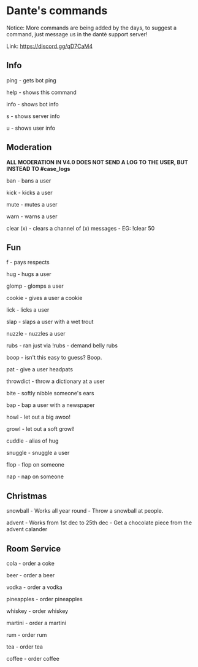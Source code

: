 # Dante's commands

Notice: More commands are being added by the days, to suggest a command, just message us in the dantè support server!

Link: https://discord.gg/qD7CaM4

## Info

ping - gets bot ping

help - shows this command

info - shows bot info

s - shows server info

u - shows user info

## Moderation

**ALL MODERATION IN V4.0 DOES NOT SEND A LOG TO THE USER, BUT INSTEAD TO #case_logs**

ban - bans a user

kick - kicks a user

mute - mutes a user

warn - warns a user

clear (x) - clears a channel of (x) messages - EG: !clear 50

## Fun

f - pays respects

hug - hugs a user

glomp - glomps a user

cookie - gives a user a cookie

lick - licks a user

slap - slaps a user with a wet trout

nuzzle - nuzzles a user

rubs - ran just via !rubs - demand belly rubs

boop - isn't this easy to guess? Boop.

pat - give a user headpats

throwdict - throw a dictionary at a user

bite - softly nibble someone's ears

bap - bap a user with a newspaper

howl - let out a big awoo!

growl - let out a soft growl!

cuddle - alias of hug

snuggle - snuggle a user

flop - flop on someone

nap - nap on someone

## Christmas

snowball - Works all year round - Throw a snowball at people.

advent - Works from 1st dec to 25th dec - Get a chocolate piece from the advent calander

## Room Service

cola - order a coke

beer - order a beer

vodka - order a vodka

pineapples - order pineapples

whiskey - order whiskey

martini - order a martini

rum - order rum

tea - order tea

coffee - order coffee
